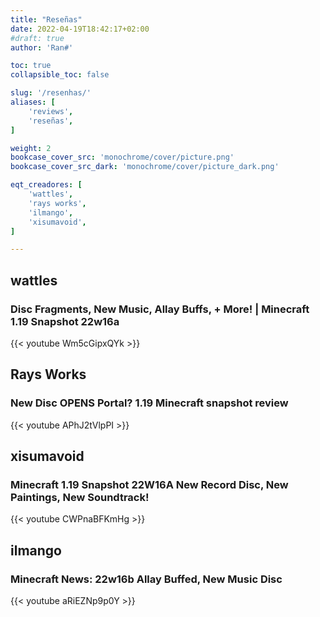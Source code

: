 ```yaml
---
title: "Reseñas"
date: 2022-04-19T18:42:17+02:00
#draft: true
author: 'Ran#'

toc: true
collapsible_toc: false

slug: '/resenhas/'
aliases: [
    'reviews',
    'reseñas',
]

weight: 2
bookcase_cover_src: 'monochrome/cover/picture.png'
bookcase_cover_src_dark: 'monochrome/cover/picture_dark.png'

eqt_creadores: [
    'wattles',
    'rays works',
    'ilmango',
    'xisumavoid',
]

---
```


## wattles
### Disc Fragments, New Music, Allay Buffs, + More! | Minecraft 1.19 Snapshot 22w16a
{{< youtube Wm5cGipxQYk >}}
<!--{{< youtube >}}-->

## Rays Works
### New Disc OPENS Portal? 1.19 Minecraft snapshot review
{{< youtube APhJ2tVlpPI >}}
<!--{{< youtube >}}-->

## xisumavoid
### Minecraft 1.19 Snapshot 22W16A New Record Disc, New Paintings, New Soundtrack!
{{< youtube CWPnaBFKmHg >}}
<!--{{< youtube >}}-->

## ilmango
### Minecraft News: 22w16b Allay Buffed, New Music Disc
{{< youtube aRiEZNp9p0Y >}}
<!--{{< youtube >}}-->
